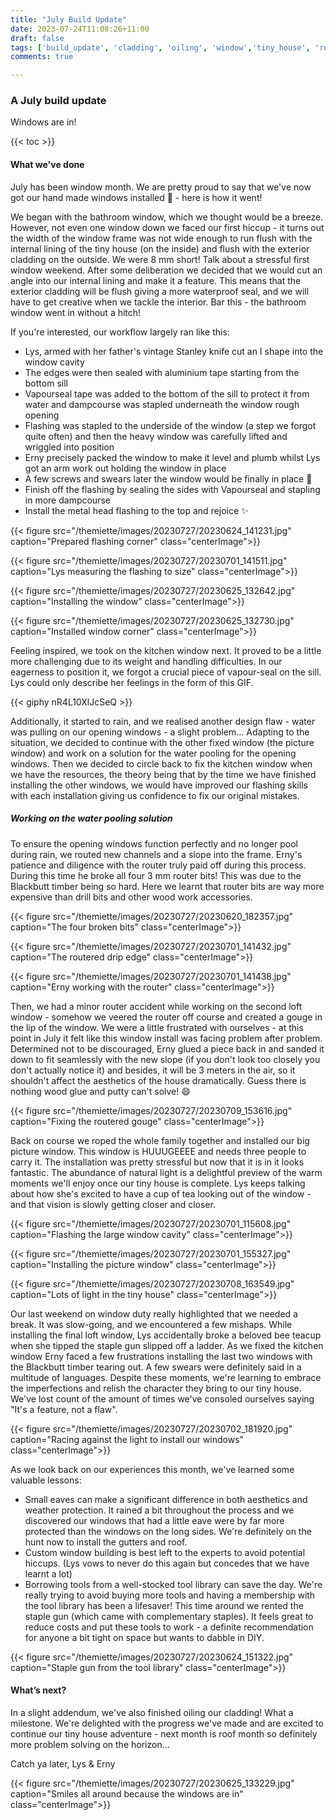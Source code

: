```yaml
---
title: "July Build Update"
date: 2023-07-24T11:08:26+11:00
draft: false
tags: ['build_update', 'cladding', 'oiling', 'window','tiny_house', 'router', ]
comments: true

---
```

### A July build update
Windows are in!

{{< toc >}}

#### What we've done
July has been window month. We are pretty proud to say that we've now got our hand made windows installed 🙂 - here is how it went!

We began with the bathroom window, which we thought would be a breeze. However, not even one window down we faced our first hiccup - it turns out the width of the window frame was not wide enough to run flush with the internal lining of the tiny house (on the inside) and flush with the exterior cladding on the outside. We were 8 mm short! Talk about a stressful first window weekend. After some deliberation we decided that we would cut an angle into our internal lining and make it a feature. This means that the exterior cladding will be flush giving a more waterproof seal, and we will have to get creative when we tackle the interior. Bar this - the bathroom window went in without a hitch!

If you're interested, our workflow largely ran like this:

- Lys, armed with her father's vintage Stanley knife cut an I shape into the window cavity
- The edges were then sealed with aluminium tape starting from the bottom sill
- Vapourseal tape was added to the bottom of the sill to protect it from water and dampcourse was stapled underneath the window rough opening
- Flashing was stapled to the underside of the window (a step we forgot quite often) and then the heavy window was carefully lifted and wriggled into position 
- Erny precisely packed the window to make it level and plumb whilst Lys got an arm work out holding the window in place
- A few screws and swears later the window would be finally in place 🙂 
- Finish off the flashing by sealing the sides with Vapourseal and stapling in more dampcourse
- Install the metal head flashing to the top and rejoice ✨

{{< figure src="/themiette/images/20230727/20230624_141231.jpg" caption="Prepared flashing corner" class="centerImage">}}

{{< figure src="/themiette/images/20230727/20230701_141511.jpg" caption="Lys measuring the flashing to size" class="centerImage">}}

{{< figure src="/themiette/images/20230727/20230625_132642.jpg" caption="Installing the window" class="centerImage">}}

{{< figure src="/themiette/images/20230727/20230625_132730.jpg" caption="Installed window corner" class="centerImage">}}

Feeling inspired, we took on the kitchen window next. It proved to be a little more challenging due to its weight and handling difficulties. In our eagerness to position it, we forgot a crucial piece of vapour-seal on the sill. Lys could only describe her feelings in the form of this GIF.

{{< giphy nR4L10XlJcSeQ >}}

Additionally, it started to rain, and we realised another design flaw - water was pulling on our opening windows - a slight problem... Adapting to the situation, we decided to continue with the other fixed window (the picture window) and work on a solution for the water pooling for the opening windows. Then we decided to circle back to fix the kitchen window when we have the resources, the theory being that by the time we have finished installing the other windows, we would have improved our flashing skills with each installation giving us confidence to fix our original mistakes. 


##### Working on the water pooling solution

To ensure the opening windows function perfectly and no longer pool during rain, we routed new channels and a slope into the frame.  Erny's patience and diligence with the router truly paid off during this process. During this time he broke all four 3 mm router bits! This was due to the Blackbutt timber being so hard. Here we learnt that router bits are way more expensive than drill bits and other wood work accessories. 

{{< figure src="/themiette/images/20230727/20230620_182357.jpg" caption="The four broken bits" class="centerImage">}}

{{< figure src="/themiette/images/20230727/20230701_141432.jpg" caption="The routered drip edge" class="centerImage">}}

{{< figure src="/themiette/images/20230727/20230701_141438.jpg" caption="Erny working with the router" class="centerImage">}}

Then, we had a minor router accident while working on the second loft window - somehow we veered the router off course and created a gouge in the lip of the window. We were a little frustrated with ourselves  - at this point in July it felt like this window install was facing problem after problem. Determined not to be discouraged, Erny glued a piece back in and sanded it down to fit seamlessly with the new slope  (if you don't look too closely you don't actually notice it) and besides, it will be 3 meters in the air, so it shouldn't affect the aesthetics of the house dramatically. Guess there is nothing wood glue and putty can't solve! 😄 

{{< figure src="/themiette/images/20230727/20230709_153616.jpg" caption="Fixing the routered gouge" class="centerImage">}}

Back on course we roped the whole family together and installed our big picture window. This window is HUUUGEEEE and needs three people to carry it. The installation was pretty stressful but now that it is in it looks fantastic. The abundance of natural light is a delightful preview of the warm moments we'll enjoy once our tiny house is complete. Lys keeps talking about how she's excited to have a cup of tea looking out of the window - and that vision is slowly getting closer and closer. 

{{< figure src="/themiette/images/20230727/20230701_115608.jpg" caption="Flashing the large window cavity" class="centerImage">}}

{{< figure src="/themiette/images/20230727/20230701_155327.jpg" caption="Installing the picture window" class="centerImage">}}

{{< figure src="/themiette/images/20230727/20230708_163549.jpg" caption="Lots of light in the tiny house" class="centerImage">}}

Our last weekend on window duty really highlighted that we needed a break. It was slow-going, and we encountered a few mishaps. While installing the final loft window, Lys accidentally broke a beloved bee teacup when she tipped the staple gun slipped off a ladder. As we fixed the kitchen window Erny faced a few frustrations installing the last two windows with the Blackbutt timber tearing out. A few swears were definitely said in a multitude of languages. Despite these moments, we're learning to embrace the imperfections and relish the character they bring to our tiny house. We've lost count of the amount of times we've consoled ourselves saying "It's a feature, not a flaw".

{{< figure src="/themiette/images/20230727/20230702_181920.jpg" caption="Racing against the light to install our windows" class="centerImage">}}

As we look back on our experiences this month, we've learned some valuable lessons:

- Small eaves can make a significant difference in both aesthetics and weather protection.  It rained a bit throughout the process and we discovered our windows that had a little eave were by far more protected than the windows on the long sides. We're definitely on the hunt now to install the gutters and roof.
- Custom window building is best left to the experts to avoid potential hiccups. (Lys vows to never do this again but concedes that we have learnt a lot) 
- Borrowing tools from a well-stocked tool library can save the day. We're really trying to avoid buying more tools and having a membership with the tool library has been a lifesaver! This time around we rented the staple gun (which came with complementary staples). It feels great to reduce costs and put these tools to work - a definite recommendation for anyone a bit tight on space but wants to dabble in DIY.  

{{< figure src="/themiette/images/20230727/20230624_151322.jpg" caption="Staple gun from the tool library" class="centerImage">}}

#### What’s next?
In a slight addendum, we've also finished oiling our cladding! What a milestone. We're delighted with the progress we've made and are excited to continue our tiny house adventure - next month is roof month so definitely more problem solving on the horizon...

Catch ya later,
Lys & Erny

{{< figure src="/themiette/images/20230727/20230625_133229.jpg" caption="Smiles all around because the windows are in" class="centerImage">}}
